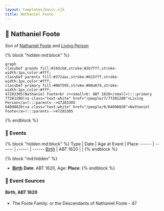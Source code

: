 ```yaml
---
layout: templates/basic.njk
title: Nathaniel Foote
---
```

## 🔵 Nathaniel Foote

Son of [Nathaniel Foote](/people/6/64098820) and [Living Person](/people/7/77201280)

{% block "hidden md:block" %}
```mermaid
graph
classDef grands fill:#193cb8,stroke:#2b7fff,stroke-width:1px,color:#fff;
classDef parents fill:#372aac,stroke:#615fff,stroke-width:1px,color:#fff;
classDef primary fill:#007595,stroke:#00a6f4,stroke-width:1px,color:#fff;
47283305(Nathaniel Foote<br /><small>b: ABT 1620</small>):::primary
77201280(<a class="text-white" href="/people/7/77201280">Living Person</a>):::parents-->47283305
64098820(<a class="text-white" href="/people/6/64098820">Nathaniel Foote</a>):::parents-->47283305
```
{% endblock %}

### 📆 Events

{% block "hidden md:block" %}
Type | Date | Age at Event | Place
------ | ------ | ------ | ------
[Birth](#event-event-2) | ABT 1620 |  |
{% endblock %}

{% block "md:hidden" %}
- **[Birth](#event-event-2)**
**Date**: ABT 1620, Age:
**Place**:
{% endblock %}

### 📰 Event Sources

#### <a id="event-event-2"></a> Birth, ABT 1620
* The Foote Family: or the Descendants of Nathaniel Foote  - 47